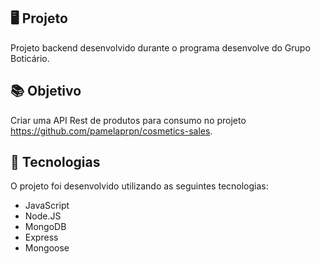 
## 🖥️ Projeto

Projeto backend desenvolvido durante o programa desenvolve do Grupo Boticário.

## 📚 Objetivo

Criar uma API Rest de produtos para consumo no projeto https://github.com/pamelaprpn/cosmetics-sales.


## 🚀 Tecnologias

O projeto foi desenvolvido utilizando as seguintes tecnologias:

- JavaScript
- Node.JS
- MongoDB 
- Express
- Mongoose


